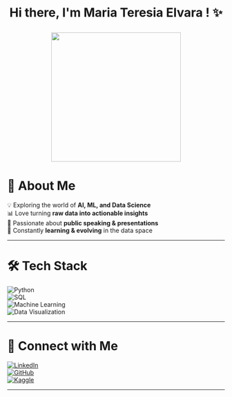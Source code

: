<h1 align="center">Hi there, I'm Maria Teresia Elvara ! ✨ <p align="center"> </h1>
<p align="center">
  <img src="https://media.giphy.com/media/FSR9GX4X06Wty/giphy.gif" width="300">
</p>

# 🌟 About Me  
💡 Exploring the world of **AI, ML, and Data Science**  
📊 Love turning **raw data into actionable insights**  
🎤 Passionate about **public speaking & presentations**  
🌱 Constantly **learning & evolving** in the data space  

---
# 🛠️ Tech Stack  
![Python](https://img.shields.io/badge/Python-3776AB?style=for-the-badge&logo=python&logoColor=white)  
![SQL](https://img.shields.io/badge/SQL-4479A1?style=for-the-badge&logo=postgresql&logoColor=white)  
![Machine Learning](https://img.shields.io/badge/Machine%20Learning-FF6F00?style=for-the-badge&logo=scikit-learn&logoColor=white)  
![Data Visualization](https://img.shields.io/badge/Data%20Visualization-007ACC?style=for-the-badge&logo=tableau&logoColor=white)  

---

# 🚀 Connect with Me  
[![LinkedIn](https://img.shields.io/badge/LinkedIn-0A66C2?style=for-the-badge&logo=linkedin&logoColor=white)](https://www.linkedin.com/in/mariateresiaelvara/)  
[![GitHub](https://img.shields.io/badge/GitHub-181717?style=for-the-badge&logo=github&logoColor=white)](https://github.com/elvaraelvara)  
[![Kaggle](https://img.shields.io/badge/Kaggle-20BEFF?style=for-the-badge&logo=kaggle&logoColor=white)](https://www.kaggle.com/teresiaelvara)  

---

